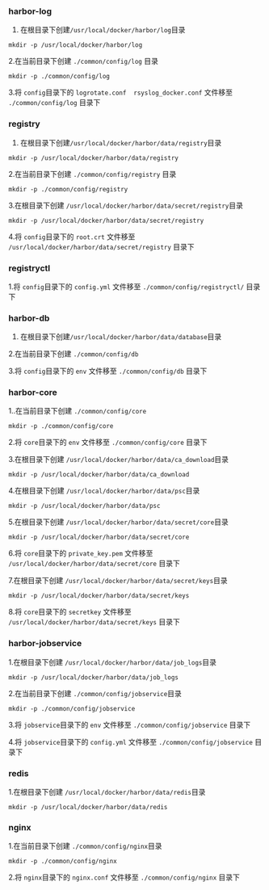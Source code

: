 ### harbor-log

1. 在根目录下创建`/usr/local/docker/harbor/log`目录

```
mkdir -p /usr/local/docker/harbor/log
```

2.在当前目录下创建 `./common/config/log` 目录

```
mkdir -p ./common/config/log
```

3.将 `config`目录下的 `logrotate.conf  rsyslog_docker.conf` 文件移至 `./common/config/log` 目录下


### registry

1. 在根目录下创建`/usr/local/docker/harbor/data/registry`目录

```
mkdir -p /usr/local/docker/harbor/data/registry
```

2.在当前目录下创建 `./common/config/registry` 目录

```
mkdir -p ./common/config/registry
```

3.在根目录下创建 `/usr/local/docker/harbor/data/secret/registry`目录

```
mkdir -p /usr/local/docker/harbor/data/secret/registry
```

4.将 `config`目录下的 `root.crt` 文件移至 `/usr/local/docker/harbor/data/secret/registry` 目录下



### registryctl

1.将 `config`目录下的 `config.yml` 文件移至 `./common/config/registryctl/` 目录下



### harbor-db

1. 在根目录下创建`/usr/local/docker/harbor/data/database`目录

2.在当前目录下创建 `./common/config/db` 

3.将 `config`目录下的 `env` 文件移至 `./common/config/db` 目录下



### harbor-core

1..在当前目录下创建 `./common/config/core` 

```
mkdir -p ./common/config/core
```

2.将 `core`目录下的 `env` 文件移至 `./common/config/core` 目录下


3.在根目录下创建 `/usr/local/docker/harbor/data/ca_download`目录
```
mkdir -p /usr/local/docker/harbor/data/ca_download
```

4.在根目录下创建 `/usr/local/docker/harbor/data/psc`目录
```
mkdir -p /usr/local/docker/harbor/data/psc
```

5.在根目录下创建 `/usr/local/docker/harbor/data/secret/core`目录
```
mkdir -p /usr/local/docker/harbor/data/secret/core
```

6.将 `core`目录下的 `private_key.pem` 文件移至 `/usr/local/docker/harbor/data/secret/core` 目录下
 
7.在根目录下创建 `/usr/local/docker/harbor/data/secret/keys`目录
 ```
 mkdir -p /usr/local/docker/harbor/data/secret/keys
 ```
8.将 `core`目录下的 `secretkey` 文件移至 `/usr/local/docker/harbor/data/secret/keys` 目录下
  
  
  
  ### harbor-jobservice
  
1.在根目录下创建 `/usr/local/docker/harbor/data/job_logs`目录
  ```
  mkdir -p /usr/local/docker/harbor/data/job_logs
  ```

2.在当前目录下创建 `./common/config/jobservice`目录
  ```
  mkdir -p ./common/config/jobservice
  ```

3.将 `jobservice`目录下的 `env` 文件移至 `./common/config/jobservice` 目录下
 
4.将 `jobservice`目录下的 `config.yml` 文件移至 `./common/config/jobservice` 目录下
 
 ### redis
 
1.在根目录下创建 `/usr/local/docker/harbor/data/redis`目录

```
mkdir -p /usr/local/docker/harbor/data/redis
```

 ### nginx
 
1.在当前目录下创建 `./common/config/nginx`目录

```
mkdir -p ./common/config/nginx
```

2.将 `nginx`目录下的 `nginx.conf` 文件移至 `./common/config/nginx` 目录下